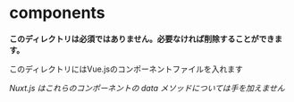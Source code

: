 # components

**このディレクトリは必須ではありません。必要なければ削除することができます。**

このディレクトリにはVue.jsのコンポーネントファイルを入れます

_Nuxt.js はこれらのコンポーネントの data メソッドについては手を加えません_
